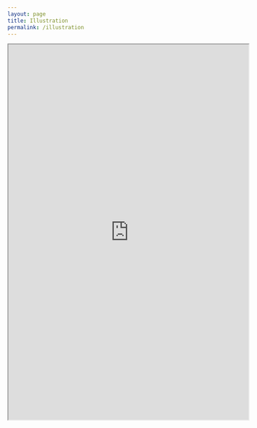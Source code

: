```yaml
---
layout: page
title: Illustration
permalink: /illustration
---
```

<iframe height="842px" width="540px" src="https://lwflouisa.github.io/Portfolio/Gallery">
